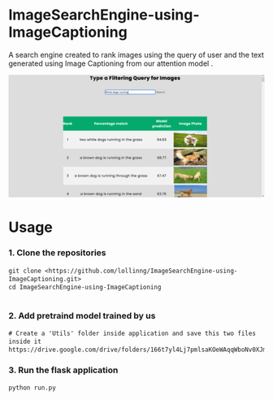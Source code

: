 # ImageSearchEngine-using-ImageCaptioning

A search engine created to rank images using the query of user and the text generated using Image Captioning from our attention model .

![plot](output_images/1.png)

# Usage

### 1. Clone the repositories

```
git clone <https://github.com/lollinng/ImageSearchEngine-using-ImageCaptioning.git>
cd ImageSearchEngine-using-ImageCaptioning


```

### 2. Add pretraind model trained by us

```
# Create a 'Utils' folder inside application and save this two files inside it
https://drive.google.com/drive/folders/166t7yl4Lj7pmlsaKOeWAqqWboNv0XJm3
```

### 3. Run the flask application

```
python run.py

```
